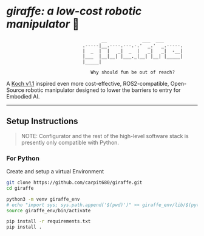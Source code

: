 # _giraffe: a low-cost robotic manipulator_ 🦒

``` text
                                   __             ___  ___       
                            .-----|__.----.---.-.'  _.'  _.-----.
                            |  _  |  |   _|  _  |   _|   _|  -__|
                            |___  |__|__| |___._|__| |__| |_____|
                            |_____|

                               Why should fun be out of reach?
```

A [Koch v1.1](https://github.com/jess-moss/koch-v1-1) inspired even more cost-effective, ROS2-compatible, Open-Source robotic manipulator designed to lower the barriers to entry for Embodied AI.

---

## Setup Instructions

> NOTE: Configurator and the rest of the high-level software stack is presently only compatible with Python.  

### For Python

Create and setup a virtual Environment

``` bash
git clone https://github.com/carpit680/giraffe.git
cd giraffe

python3 -m venv giraffe_env
# echo "import sys; sys.path.append('$(pwd)')" >> giraffe_env/lib/$(python3 -c 'import sys; print(f"python{sys.version_info.major}.{sys.version_info.minor}")')/site-packages/sitecustomize.py
source giraffe_env/bin/activate

pip install -r requirements.txt
pip install .
```
